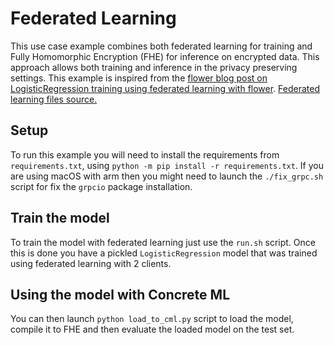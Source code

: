 # Federated Learning

This use case example combines both federated learning for training and Fully Homomorphic Encryption (FHE) for inference on encrypted data. This approach allows both training and inference in the privacy preserving settings.
This example is inspired from the [flower blog post on LogisticRegression training using federated learning with flower](https://flower.dev/blog/2021-07-21-federated-scikit-learn-using-flower/).
[Federated learning files source.](https://github.com/adap/flower/tree/9ee473152f2fde2a5b05b99829db27a607dc46ec/examples/sklearn-logreg-mnist)

## Setup

To run this example you will need to install the requirements from `requirements.txt`, using `python -m pip install -r requirements.txt`.
If you are using macOS with arm then you might need to launch the `./fix_grpc.sh` script for fix the `grpcio` package installation.

## Train the model

To train the model with federated learning just use the `run.sh` script.
Once this is done you have a pickled `LogisticRegression` model that was trained using federated learning with 2 clients.

## Using the model with Concrete ML

You can then launch `python load_to_cml.py` script to load the model, compile it to FHE and then evaluate the loaded model on the test set.
